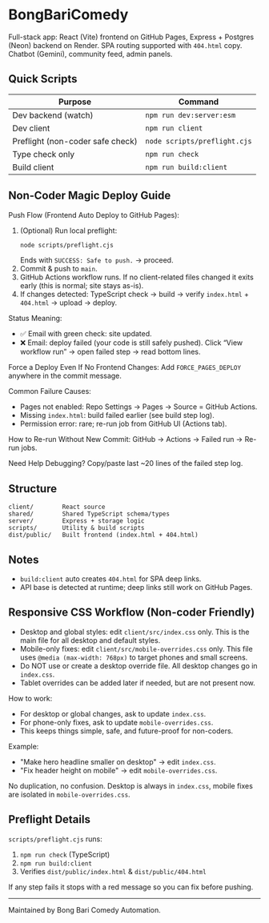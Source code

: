 # BongBariComedy

Full-stack app: React (Vite) frontend on GitHub Pages, Express + Postgres (Neon) backend on Render. SPA routing supported with `404.html` copy. Chatbot (Gemini), community feed, admin panels.

## Quick Scripts
| Purpose | Command |
|---------|---------|
| Dev backend (watch) | `npm run dev:server:esm` |
| Dev client | `npm run client` |
| Preflight (non-coder safe check) | `node scripts/preflight.cjs` |
| Type check only | `npm run check` |
| Build client | `npm run build:client` |

## Non‑Coder Magic Deploy Guide

Push Flow (Frontend Auto Deploy to GitHub Pages):
1. (Optional) Run local preflight:
	```bash
	node scripts/preflight.cjs
	```
	Ends with `SUCCESS: Safe to push.` → proceed.
2. Commit & push to `main`.
3. GitHub Actions workflow runs. If no client-related files changed it exits early (this is normal; site stays as-is).
4. If changes detected: TypeScript check → build → verify `index.html` + `404.html` → upload → deploy.

Status Meaning:
- ✅ Email with green check: site updated.
- ❌ Email: deploy failed (your code is still safely pushed). Click “View workflow run” → open failed step → read bottom lines.

Force a Deploy Even If No Frontend Changes:
Add `FORCE_PAGES_DEPLOY` anywhere in the commit message.

Common Failure Causes:
- Pages not enabled: Repo Settings → Pages → Source = GitHub Actions.
- Missing `index.html`: build failed earlier (see build step log).
- Permission error: rare; re-run job from GitHub UI (Actions tab).

How to Re-run Without New Commit:
GitHub → Actions → Failed run → Re-run jobs.

Need Help Debugging?
Copy/paste last ~20 lines of the failed step log.

## Structure
```
client/        React source
shared/        Shared TypeScript schema/types
server/        Express + storage logic
scripts/       Utility & build scripts
dist/public/   Built frontend (index.html + 404.html)
```

## Notes
- `build:client` auto creates `404.html` for SPA deep links.
- API base is detected at runtime; deep links still work on GitHub Pages.

## Responsive CSS Workflow (Non-coder Friendly)
- Desktop and global styles: edit `client/src/index.css` only. This is the main file for all desktop and default styles.
- Mobile-only fixes: edit `client/src/mobile-overrides.css` only. This file uses `@media (max-width: 768px)` to target phones and small screens.
- Do NOT use or create a desktop override file. All desktop changes go in `index.css`.
- Tablet overrides can be added later if needed, but are not present now.

How to work:
- For desktop or global changes, ask to update `index.css`.
- For phone-only fixes, ask to update `mobile-overrides.css`.
- This keeps things simple, safe, and future-proof for non-coders.

Example:
- "Make hero headline smaller on desktop" → edit `index.css`.
- "Fix header height on mobile" → edit `mobile-overrides.css`.

No duplication, no confusion. Desktop is always in `index.css`, mobile fixes are isolated in `mobile-overrides.css`.

## Preflight Details
`scripts/preflight.cjs` runs:
1. `npm run check` (TypeScript)
2. `npm run build:client`
3. Verifies `dist/public/index.html` & `dist/public/404.html`

If any step fails it stops with a red message so you can fix before pushing.

---
Maintained by Bong Bari Comedy Automation.
